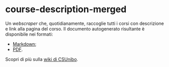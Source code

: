 # course-description-merged

Un _webscraper_ che, quotidianamente, raccoglie tutti i corsi con descrizione e
link alla pagina del corso. Il documento autogenerato risultante è disponibile
nei formati:

- [Markdown](https://csunibo.github.io/course-description-merged/description.md);
- [PDF](https://csunibo.github.io/course-description-merged/description.pdf).

Scopri di più sulla [wiki di
CSUnibo](https://csunibo.github.io/wiki/web-scraper/course-description-merged/index.html).

